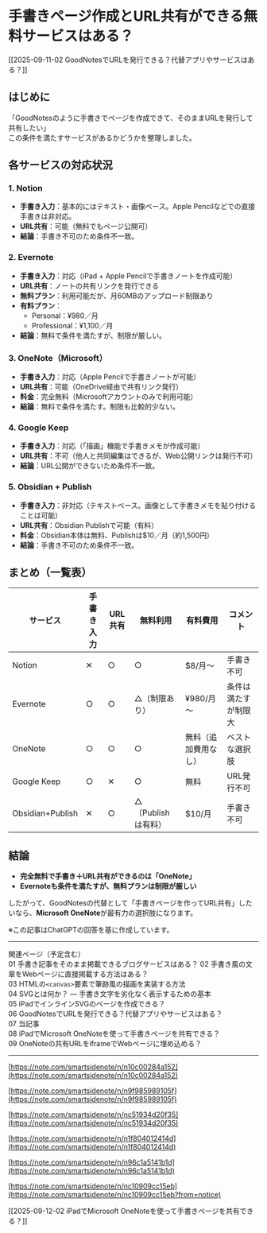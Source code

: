 # 手書きページ作成とURL共有ができる無料サービスはある？

[[2025-09-11-02 GoodNotesでURLを発行できる？代替アプリやサービスはある？]]


## はじめに
「GoodNotesのように手書きでページを作成できて、そのままURLを発行して共有したい」  
この条件を満たすサービスがあるかどうかを整理しました。

## 各サービスの対応状況

### 1. Notion
- **手書き入力**：基本的にはテキスト・画像ベース。Apple Pencilなどでの直接手書きは非対応。  
- **URL共有**：可能（無料でもページ公開可）  
- **結論**：手書き不可のため条件不一致。

### 2. Evernote
- **手書き入力**：対応（iPad + Apple Pencilで手書きノートを作成可能）  
- **URL共有**：ノートの共有リンクを発行できる  
- **無料プラン**：利用可能だが、月60MBのアップロード制限あり  
- **有料プラン**：  
  - Personal：¥980／月  
  - Professional：¥1,100／月  
- **結論**：無料で条件を満たすが、制限が厳しい。

### 3. OneNote（Microsoft）
- **手書き入力**：対応（Apple Pencilで手書きノートが可能）  
- **URL共有**：可能（OneDrive経由で共有リンク発行）  
- **料金**：完全無料（Microsoftアカウントのみで利用可能）  
- **結論**：無料で条件を満たす。制限も比較的少ない。

### 4. Google Keep
- **手書き入力**：対応（「描画」機能で手書きメモが作成可能）  
- **URL共有**：不可（他人と共同編集はできるが、Web公開リンクは発行不可）  
- **結論**：URL公開ができないため条件不一致。

### 5. Obsidian + Publish
- **手書き入力**：非対応（テキストベース。画像として手書きメモを貼り付けることは可能）  
- **URL共有**：Obsidian Publishで可能（有料）  
- **料金**：Obsidian本体は無料、Publishは\$10／月（約1,500円）  
- **結論**：手書き不可のため条件不一致。

## まとめ（一覧表）

| サービス             | 手書き入力 | URL共有 | 無料利用          | 有料費用       | コメント       |
| ---------------- | ----- | ----- | ------------- | ---------- | ---------- |
| Notion           | ✕     | ○     | ○             | \$8/月～     | 手書き不可      |
| Evernote         | ○     | ○     | △（制限あり）       | ¥980/月～    | 条件は満たすが制限大 |
| OneNote          | ○     | ○     | ○             | 無料（追加費用なし） | ベストな選択肢    |
| Google Keep      | ○     | ✕     | ○             | 無料         | URL発行不可    |
| Obsidian+Publish | ✕     | ○     | △（Publishは有料） | \$10/月     | 手書き不可      |

## 結論
- **完全無料で手書き＋URL共有ができるのは「OneNote」**  
- **Evernoteも条件を満たすが、無料プランは制限が厳しい**  

したがって、GoodNotesの代替として「手書きページを作ってURL共有」したいなら、**Microsoft OneNote**が最有力の選択肢になります。

※この記事はChatGPTの回答を基に作成しています。

---

関連ページ（予定含む）  
01 手書き記事をそのまま掲載できるブログサービスはある？
02 手書き風の文章をWebページに直接掲載する方法はある？  
03 HTMLの`<canvas>`要素で筆跡風の描画を実装する方法  
04 SVGとは何か？ — 手書き文字を劣化なく表示するための基本  
05 iPadでインラインSVGのページを作成できる？  
06 GoodNotesでURLを発行できる？代替アプリやサービスはある？  
07 当記事  
08 iPadでMicrosoft OneNoteを使って手書きページを共有できる？  
09 OneNoteの共有URLをiframeでWebページに埋め込める？

---

[https://note.com/smartsidenote/n/n10c00284a152](https://note.com/smartsidenote/n/n10c00284a152)

[https://note.com/smartsidenote/n/n9f985989105f](https://note.com/smartsidenote/n/n9f985989105f)

[https://note.com/smartsidenote/n/nc51934d20f35](https://note.com/smartsidenote/n/nc51934d20f35)

[https://note.com/smartsidenote/n/n1f804012414d](https://note.com/smartsidenote/n/n1f804012414d)

[https://note.com/smartsidenote/n/n96c1a5141b1d](https://note.com/smartsidenote/n/n96c1a5141b1d)

[https://note.com/smartsidenote/n/nc10909cc15eb](https://note.com/smartsidenote/n/nc10909cc15eb?from=notice)



[[2025-09-12-02 iPadでMicrosoft OneNoteを使って手書きページを共有できる？]]
